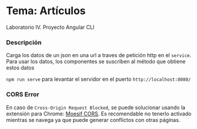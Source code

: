# Tema: Artículos

Laboratorio IV. Proyecto Angular CLI

### Descripción

Carga los datos de un json en una url a traves de petición http en el `service`. Para usar los datos, los componentes se suscriben al método que obtiene estos datos

`npm run serve` para levantar el servidor en el puerto `http://localhost:8080/`

### CORS Error
En caso de `Cross-Origin Request Blocked`, se puede solucionar usando la extensión para Chrome: [Moesif CORS](https://chrome.google.com/webstore/detail/moesif-origin-cors-change/digfbfaphojjndkpccljibejjbppifbc). Es recomendable no tenerlo activado mientras se navega ya que puede generar conflictos con otras páginas.